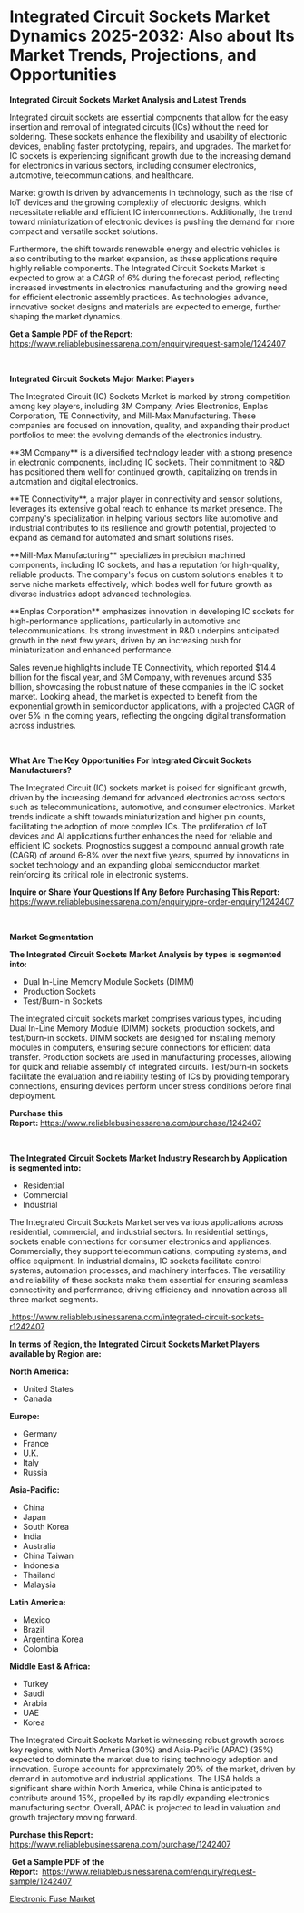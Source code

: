 <p><h1>Integrated Circuit Sockets Market Dynamics 2025-2032: Also about Its Market Trends, Projections, and Opportunities</h1></p><p><strong>Integrated Circuit Sockets Market Analysis and Latest Trends</strong></p>
<p><p>Integrated circuit sockets are essential components that allow for the easy insertion and removal of integrated circuits (ICs) without the need for soldering. These sockets enhance the flexibility and usability of electronic devices, enabling faster prototyping, repairs, and upgrades. The market for IC sockets is experiencing significant growth due to the increasing demand for electronics in various sectors, including consumer electronics, automotive, telecommunications, and healthcare.</p><p>Market growth is driven by advancements in technology, such as the rise of IoT devices and the growing complexity of electronic designs, which necessitate reliable and efficient IC interconnections. Additionally, the trend toward miniaturization of electronic devices is pushing the demand for more compact and versatile socket solutions.</p><p>Furthermore, the shift towards renewable energy and electric vehicles is also contributing to the market expansion, as these applications require highly reliable components. The Integrated Circuit Sockets Market is expected to grow at a CAGR of 6% during the forecast period, reflecting increased investments in electronics manufacturing and the growing need for efficient electronic assembly practices. As technologies advance, innovative socket designs and materials are expected to emerge, further shaping the market dynamics.</p></p>
<p><strong>Get a Sample PDF of the Report:&nbsp;</strong> <a href="https://www.reliablebusinessarena.com/enquiry/request-sample/1242407?utm_campaign=2175&utm_medium=2&utm_source=Github&utm_content=ia&utm_term=06042025&utm_id=integrated-circuit-sockets">https://www.reliablebusinessarena.com/enquiry/request-sample/1242407</a></p>
<p>&nbsp;</p>
<p><strong>Integrated Circuit Sockets Major Market Players</strong></p>
<p><p>The Integrated Circuit (IC) Sockets Market is marked by strong competition among key players, including 3M Company, Aries Electronics, Enplas Corporation, TE Connectivity, and Mill-Max Manufacturing. These companies are focused on innovation, quality, and expanding their product portfolios to meet the evolving demands of the electronics industry.</p><p>**3M Company** is a diversified technology leader with a strong presence in electronic components, including IC sockets. Their commitment to R&D has positioned them well for continued growth, capitalizing on trends in automation and digital electronics.</p><p>**TE Connectivity**, a major player in connectivity and sensor solutions, leverages its extensive global reach to enhance its market presence. The company's specialization in helping various sectors like automotive and industrial contributes to its resilience and growth potential, projected to expand as demand for automated and smart solutions rises.</p><p>**Mill-Max Manufacturing** specializes in precision machined components, including IC sockets, and has a reputation for high-quality, reliable products. The company's focus on custom solutions enables it to serve niche markets effectively, which bodes well for future growth as diverse industries adopt advanced technologies.</p><p>**Enplas Corporation** emphasizes innovation in developing IC sockets for high-performance applications, particularly in automotive and telecommunications. Its strong investment in R&D underpins anticipated growth in the next few years, driven by an increasing push for miniaturization and enhanced performance.</p><p>Sales revenue highlights include TE Connectivity, which reported $14.4 billion for the fiscal year, and 3M Company, with revenues around $35 billion, showcasing the robust nature of these companies in the IC socket market. Looking ahead, the market is expected to benefit from the exponential growth in semiconductor applications, with a projected CAGR of over 5% in the coming years, reflecting the ongoing digital transformation across industries.</p></p>
<p>&nbsp;</p>
<p><strong>What Are The Key Opportunities For Integrated Circuit Sockets Manufacturers?</strong></p>
<p><p>The Integrated Circuit (IC) sockets market is poised for significant growth, driven by the increasing demand for advanced electronics across sectors such as telecommunications, automotive, and consumer electronics. Market trends indicate a shift towards miniaturization and higher pin counts, facilitating the adoption of more complex ICs. The proliferation of IoT devices and AI applications further enhances the need for reliable and efficient IC sockets. Prognostics suggest a compound annual growth rate (CAGR) of around 6-8% over the next five years, spurred by innovations in socket technology and an expanding global semiconductor market, reinforcing its critical role in electronic systems.</p></p>
<p><strong>Inquire or Share Your Questions If Any Before Purchasing This Report:</strong> <a href="https://www.reliablebusinessarena.com/enquiry/pre-order-enquiry/1242407?utm_campaign=2175&utm_medium=2&utm_source=Github&utm_content=ia&utm_term=06042025&utm_id=integrated-circuit-sockets">https://www.reliablebusinessarena.com/enquiry/pre-order-enquiry/1242407</a></p>
<p>&nbsp;</p>
<p><strong>Market Segmentation</strong></p>
<p><strong>The Integrated Circuit Sockets Market Analysis by types is segmented into:</strong></p>
<p><ul><li>Dual In-Line Memory Module Sockets (DIMM)</li><li>Production Sockets</li><li>Test/Burn-In Sockets</li></ul></p>
<p><p>The integrated circuit sockets market comprises various types, including Dual In-Line Memory Module (DIMM) sockets, production sockets, and test/burn-in sockets. DIMM sockets are designed for installing memory modules in computers, ensuring secure connections for efficient data transfer. Production sockets are used in manufacturing processes, allowing for quick and reliable assembly of integrated circuits. Test/burn-in sockets facilitate the evaluation and reliability testing of ICs by providing temporary connections, ensuring devices perform under stress conditions before final deployment.</p></p>
<p><strong>Purchase this Report:&nbsp;</strong><a href="https://www.reliablebusinessarena.com/purchase/1242407?utm_campaign=2175&utm_medium=2&utm_source=Github&utm_content=ia&utm_term=06042025&utm_id=integrated-circuit-sockets">https://www.reliablebusinessarena.com/purchase/1242407</a></p>
<p>&nbsp;</p>
<p><strong>The Integrated Circuit Sockets Market Industry Research by Application is segmented into:</strong></p>
<p><ul><li>Residential</li><li>Commercial</li><li>Industrial</li></ul></p>
<p><p>The Integrated Circuit Sockets Market serves various applications across residential, commercial, and industrial sectors. In residential settings, sockets enable connections for consumer electronics and appliances. Commercially, they support telecommunications, computing systems, and office equipment. In industrial domains, IC sockets facilitate control systems, automation processes, and machinery interfaces. The versatility and reliability of these sockets make them essential for ensuring seamless connectivity and performance, driving efficiency and innovation across all three market segments.</p></p>
<p><a href="https://www.reliablebusinessarena.com/integrated-circuit-sockets-r1242407?utm_campaign=2175&utm_medium=2&utm_source=Github&utm_content=ia&utm_term=06042025&utm_id=integrated-circuit-sockets">&nbsp;https://www.reliablebusinessarena.com/integrated-circuit-sockets-r1242407</a></p>
<p><strong>In terms of Region, the Integrated Circuit Sockets Market Players available by Region are:</strong></p>
<p>
    <p> <strong> North America: </strong>
        <ul>
            <li>United States</li>
            <li>Canada</li>
        </ul>
        </p> 
    <p> <strong> Europe: </strong>
        <ul>
            <li>Germany</li>
            <li>France</li>
            <li>U.K.</li>
            <li>Italy</li>
            <li>Russia</li>
        </ul>
        </p> 
    <p> <strong> Asia-Pacific: </strong>
        <ul>
            <li>China</li>
            <li>Japan</li>
            <li>South Korea</li>
            <li>India</li>
            <li>Australia</li>
            <li>China Taiwan</li>
            <li>Indonesia</li>
            <li>Thailand</li>
            <li>Malaysia</li>
        </ul>
        </p> 
    <p> <strong> Latin America: </strong>
        <ul>
            <li>Mexico</li>
            <li>Brazil</li>
            <li>Argentina Korea</li>
            <li>Colombia</li>
        </ul>
        </p> 
    <p> <strong> Middle East & Africa: </strong>
        <ul>
            <li>Turkey</li>
            <li>Saudi</li>
            <li>Arabia</li>
            <li>UAE</li>
            <li>Korea</li>
        </ul>
    </p>
    </p>
<p><p>The Integrated Circuit Sockets Market is witnessing robust growth across key regions, with North America (30%) and Asia-Pacific (APAC) (35%) expected to dominate the market due to rising technology adoption and innovation. Europe accounts for approximately 20% of the market, driven by demand in automotive and industrial applications. The USA holds a significant share within North America, while China is anticipated to contribute around 15%, propelled by its rapidly expanding electronics manufacturing sector. Overall, APAC is projected to lead in valuation and growth trajectory moving forward.</p></p>
<p><strong>Purchase this Report: </strong><a href="https://www.reliablebusinessarena.com/purchase/1242407?utm_campaign=2175&utm_medium=2&utm_source=Github&utm_content=ia&utm_term=06042025&utm_id=integrated-circuit-sockets">https://www.reliablebusinessarena.com/purchase/1242407</a></p>
<p>&nbsp;<strong>Get a Sample PDF of the Report:&nbsp;&nbsp;</strong><a href="https://www.reliablebusinessarena.com/enquiry/request-sample/1242407?utm_campaign=2175&utm_medium=2&utm_source=Github&utm_content=ia&utm_term=06042025&utm_id=integrated-circuit-sockets">https://www.reliablebusinessarena.com/enquiry/request-sample/1242407</a></p>
<p><strong></strong></p>
<p><p><a href="https://github.com/JosephineMcguire65/Market-Research-Report-List-2/blob/main/electronic-fuse-market.md?utm_campaign=2175&utm_medium=2&utm_source=Github&utm_content=ia&utm_term=06042025&utm_id=integrated-circuit-sockets">Electronic Fuse Market</a></p></p>